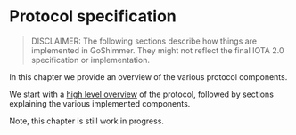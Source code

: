 # Protocol specification

> DISCLAIMER: The following sections describe how things are implemented in GoShimmer. They might not reflect the final IOTA 2.0 specification or implementation.

In this chapter we provide an overview of the various protocol components.

We start with a [high level overview](./protocol_specification/protocol.md) of the protocol, followed by sections explaining the various implemented components.

Note, this chapter is still work in progress.

